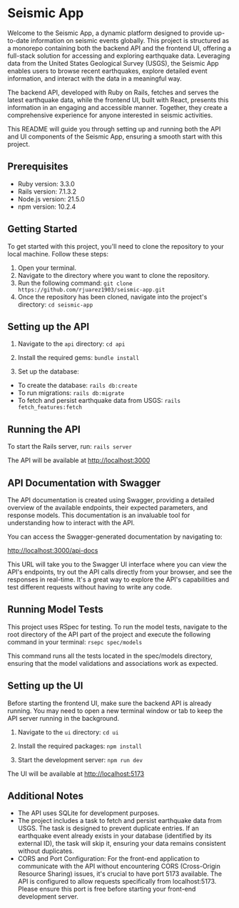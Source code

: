 # Seismic App

Welcome to the Seismic App, a dynamic platform designed to provide up-to-date information on seismic events globally. This project is structured as a monorepo containing both the backend API and the frontend UI, offering a full-stack solution for accessing and exploring earthquake data. Leveraging data from the United States Geological Survey (USGS), the Seismic App enables users to browse recent earthquakes, explore detailed event information, and interact with the data in a meaningful way.

The backend API, developed with Ruby on Rails, fetches and serves the latest earthquake data, while the frontend UI, built with React, presents this information in an engaging and accessible manner. Together, they create a comprehensive experience for anyone interested in seismic activities.

This README will guide you through setting up and running both the API and UI components of the Seismic App, ensuring a smooth start with this project.

## Prerequisites

- Ruby version: 3.3.0
- Rails version: 7.1.3.2
- Node.js version: 21.5.0
- npm version: 10.2.4

## Getting Started

To get started with this project, you'll need to clone the repository to your local machine. Follow these steps:

1. Open your terminal.
2. Navigate to the directory where you want to clone the repository.
3. Run the following command: `git clone https://github.com/rjuarez1903/seismic-app.git`
4. Once the repository has been cloned, navigate into the project's directory: `cd seismic-app`

## Setting up the API

1. Navigate to the `api` directory: `cd api`

2. Install the required gems: `bundle install
`

3. Set up the database:
- To create the database: `rails db:create`
- To run migrations: `rails db:migrate`
- To fetch and persist earthquake data from USGS: `rails fetch_features:fetch`

## Running the API

To start the Rails server, run: `rails server`

The API will be available at [http://localhost:3000](http://localhost:3000)

## API Documentation with Swagger

The API documentation is created using Swagger, providing a detailed overview of the available endpoints, their expected parameters, and response models. This documentation is an invaluable tool for understanding how to interact with the API.

You can access the Swagger-generated documentation by navigating to:

[http://localhost:3000/api-docs](http://localhost:3000/api-docs)

This URL will take you to the Swagger UI interface where you can view the API's endpoints, try out the API calls directly from your browser, and see the responses in real-time. It's a great way to explore the API's capabilities and test different requests without having to write any code.

## Running Model Tests

This project uses RSpec for testing. To run the model tests, navigate to the root directory of the API part of the project and execute the following command in your terminal: `rsepc spec/models`

This command runs all the tests located in the spec/models directory, ensuring that the model validations and associations work as expected.

## Setting up the UI

Before starting the frontend UI, make sure the backend API is already running. You may need to open a new terminal window or tab to keep the API server running in the background.

1. Navigate to the `ui` directory: `cd ui`

2. Install the required packages: `npm install`

3. Start the development server: `npm run dev`

The UI will be available at [http://localhost:5173](http://localhost:5173)

## Additional Notes

- The API uses SQLite for development purposes.
- The project includes a task to fetch and persist earthquake data from USGS. The task is designed to prevent duplicate entries. If an earthquake event already exists in your database (identified by its external ID), the task will skip it, ensuring your data remains consistent without duplicates.
- CORS and Port Configuration: For the front-end application to communicate with the API without encountering CORS (Cross-Origin Resource Sharing) issues, it's crucial to have port 5173 available. The API is configured to allow requests specifically from localhost:5173. Please ensure this port is free before starting your front-end development server.